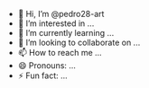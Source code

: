 - 👋 Hi, I’m @pedro28-art
- 👀 I’m interested in ...
- 🌱 I’m currently learning ...
- 💞️ I’m looking to collaborate on ...
- 📫 How to reach me ...
- 😄 Pronouns: ...
- ⚡ Fun fact: ...

<!---
pedro28-art/pedro28-art is a ✨ special ✨ repository because its `R![Screenshot_2025-05-28-13-14-22-350_com zhiliaoapp musically](https://github.com/user-attachments/assets/0b973ca8-6c13-4ecf-8287-779be18c13bc)
EADME.md` (this file) appears on your GitHub profile.
You can click the Preview link to take a look at your changes.
--->
